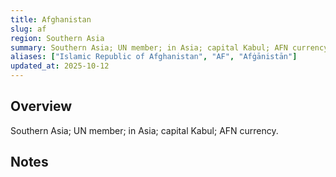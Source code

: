 ```yaml
---
title: Afghanistan
slug: af
region: Southern Asia
summary: Southern Asia; UN member; in Asia; capital Kabul; AFN currency.
aliases: ["Islamic Republic of Afghanistan", "AF", "Afġānistān"]
updated_at: 2025-10-12
---
```


## Overview

Southern Asia; UN member; in Asia; capital Kabul; AFN currency.

## Notes

<!-- Add your first note below -->

